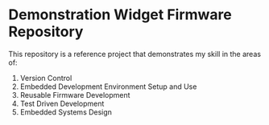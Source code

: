 # Demonstration Widget Firmware Repository
This repository is a reference project that demonstrates my skill in the areas of:
1. Version Control
2. Embedded Development Environment Setup and Use
3. Reusable Firmware Development
4. Test Driven Development
5. Embedded Systems Design